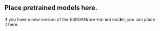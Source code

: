 ## Place pretrained models here. 

If you have a new version of the ESRGAN/pre-trained model, you can place it here.

